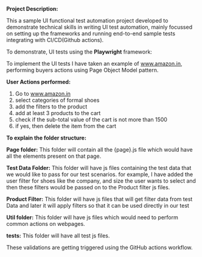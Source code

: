 **Project Description:**

This a sample UI functional test automation project developed to demonstrate technical skills in writing UI test automation, mainly focussed on setting up the frameworks and running end-to-end sample tests integrating with CI/CD(Github actions).

To demonstrate, UI tests using the **Playwright** framework:

To implement the UI tests I have taken an example of www.amazon.in, performing buyers actions using Page Object Model pattern.

**User Actions performed:**

1. Go to www.amazon.in
2. select categories of formal shoes
3. add the filters to the product
4. add at least 3 products to the cart
5. check if the sub-total value of the cart is not more than 1500
6. if yes, then delete the item from the cart

**To explain the folder structure:**

**Page folder:** This folder will contain all the {page}.js file which would have all the elements present on that page.

**Test Data Folder:** This folder will have js files containing the test data that we would like to pass for our test scenarios. for example, I have added the user filter for shoes like the company, and size the user wants to select and then these filters would be passed on to the Product filter js files.

**Product Filter:** This folder will have js files that will get filter data from test Data and later it will apply filters so that it can be used directly in our test

**Util folder:** This folder will have js files which would need to perform common actions on webpages.

**tests:** This folder will have all test js files. 


These validations are getting triggered using the GitHub actions workflow.




